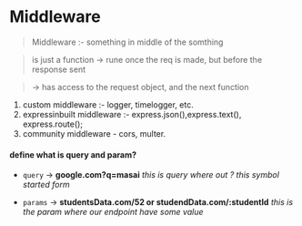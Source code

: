 # Middleware

> Middleware :- something in middle of the somthing

> is just a function -> rune once the req is made, but before the response sent

> -> has access to the request object, and the next function

1. custom middleware :- logger, timelogger, etc.
1. expressinbuilt middleware :- express.json(),express.text(), express.route();
1. community middleware - cors, multer.

#### define what is query and param?

- `query` -> **google.com?q=masai** _this is query where out ? this symbol started form_

- `params` -> **studentsData.com/52 or studendData.com/:studentId** _this is the param where our endpoint have some value_
